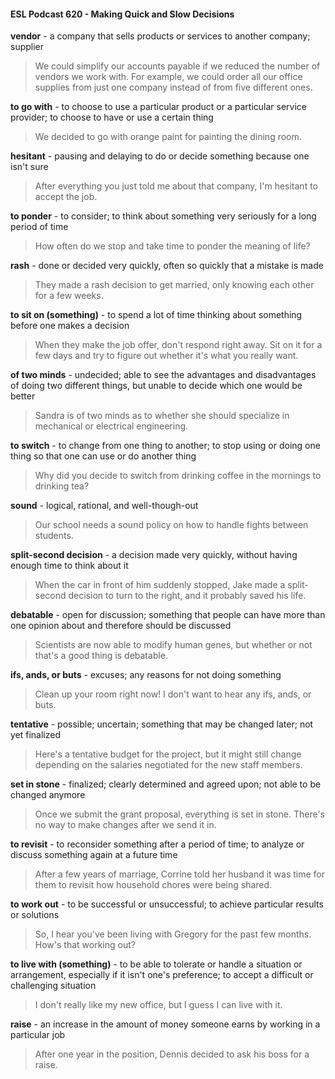 #### ESL Podcast 620 - Making Quick and Slow Decisions

**vendor** - a company that sells products or services to another company; supplier

> We could simplify our accounts payable if we reduced the number of vendors
we work with. For example, we could order all our office supplies from just one
company instead of from five different ones.

**to go with** - to choose to use a particular product or a particular service
provider; to choose to have or use a certain thing

> We decided to go with orange paint for painting the dining room.

**hesitant** - pausing and delaying to do or decide something because one isn't
sure

> After everything you just told me about that company, I'm hesitant to accept the
job.

**to ponder** - to consider; to think about something very seriously for a long period
of time

> How often do we stop and take time to ponder the meaning of life?

**rash** - done or decided very quickly, often so quickly that a mistake is made

> They made a rash decision to get married, only knowing each other for a few
weeks.

**to sit on (something)** - to spend a lot of time thinking about something before
one makes a decision

> When they make the job offer, don't respond right away. Sit on it for a few days
and try to figure out whether it's what you really want.

**of two minds** - undecided; able to see the advantages and disadvantages of
doing two different things, but unable to decide which one would be better

> Sandra is of two minds as to whether she should specialize in mechanical or
electrical engineering.

**to switch** - to change from one thing to another; to stop using or doing one thing
so that one can use or do another thing

> Why did you decide to switch from drinking coffee in the mornings to drinking
tea?

**sound** - logical, rational, and well-though-out

> Our school needs a sound policy on how to handle fights between students.

**split-second decision** - a decision made very quickly, without having enough
time to think about it

> When the car in front of him suddenly stopped, Jake made a split-second
decision to turn to the right, and it probably saved his life.

**debatable** - open for discussion; something that people can have more than one
opinion about and therefore should be discussed

> Scientists are now able to modify human genes, but whether or not that's a
good thing is debatable.

**ifs, ands, or buts** - excuses; any reasons for not doing something

> Clean up your room right now! I don't want to hear any ifs, ands, or buts.

**tentative** - possible; uncertain; something that may be changed later; not yet
finalized

> Here's a tentative budget for the project, but it might still change depending on
the salaries negotiated for the new staff members.

**set in stone** - finalized; clearly determined and agreed upon; not able to be
changed anymore

> Once we submit the grant proposal, everything is set in stone. There's no way
to make changes after we send it in.

**to revisit** - to reconsider something after a period of time; to analyze or discuss
something again at a future time

> After a few years of marriage, Corrine told her husband it was time for them to
revisit how household chores were being shared.

**to work out** - to be successful or unsuccessful; to achieve particular results or
solutions

> So, I hear you've been living with Gregory for the past few months. How's that
working out?

**to live with (something)** - to be able to tolerate or handle a situation or
arrangement, especially if it isn't one's preference; to accept a difficult or
challenging situation

> I don't really like my new office, but I guess I can live with it.

**raise** - an increase in the amount of money someone earns by working in a
particular job

> After one year in the position, Dennis decided to ask his boss for a raise.


